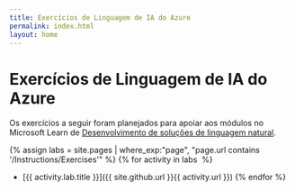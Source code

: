 ```yaml
---
title: Exercícios de Linguagem de IA do Azure
permalink: index.html
layout: home
---
```


# Exercícios de Linguagem de IA do Azure

Os exercícios a seguir foram planejados para apoiar aos módulos no Microsoft Learn de [Desenvolvimento de soluções de linguagem natural](https://learn.microsoft.com/training/paths/develop-language-solutions-azure-ai/).


{% assign labs = site.pages | where_exp:"page", "page.url contains '/Instructions/Exercises'" %} {% for activity in labs  %}
- [{{ activity.lab.title }}]({{ site.github.url }}{{ activity.url }}) {% endfor %}
